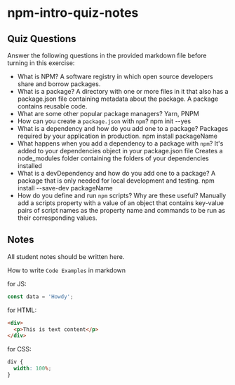 # npm-intro-quiz-notes

## Quiz Questions

Answer the following questions in the provided markdown file before turning in this exercise:

- What is NPM?
  A software registry in which open source developers share and borrow packages.
- What is a package?
  A directory with one or more files in it that also has a package.json file containing metadata about the package.
  A package contains reusable code.
- What are some other popular package managers?
  Yarn, PNPM
- How can you create a `package.json` with `npm`?
  npm init --yes
- What is a dependency and how do you add one to a package?
  Packages required by your application in production.
  npm install packageName
- What happens when you add a dependency to a package with `npm`?
  It's added to your dependencies object in your package.json file
  Creates a node_modules folder containing the folders of your dependencies installed
- What is a devDependency and how do you add one to a package?
  A package that is only needed for local development and testing.
  npm install --save-dev packageName
- How do you define and run `npm` scripts? Why are these useful?
  Manually add a scripts property with a value of an object that contains key-value pairs of script names as the property name and commands to be run as their corresponding values.

## Notes

All student notes should be written here.

How to write `Code Examples` in markdown

for JS:

```javascript
const data = 'Howdy';
```

for HTML:

```html
<div>
  <p>This is text content</p>
</div>
```

for CSS:

```css
div {
  width: 100%;
}
```
